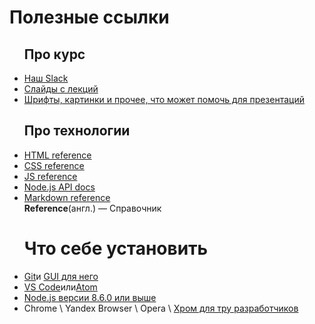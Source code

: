 <h1>Полезные ссылки</h1>
<ul><h2>Про курс</h2>
<li><a href='https://am-cp-frontend.slack.com/messages'>Наш Slack</a></li>
<li><a href='https://github.com/am-cp-frontend/course/tree/master/Slides'>Слайды с лекций</a></li>
<li><a href='https://github.com/am-cp-frontend/course/tree/master/Assets'>Шрифты, картинки и прочее, что может помочь для презентаций</a></li>
</ul>
<ul><h2>Про технологии</h2>
<li><a href='https://developer.mozilla.org/en-US/docs/Web/HTML/Element'>HTML reference</a></li>
<li><a href='https://www.w3schools.com/cssref/'>CSS reference</a></li>
<li><a href='https://developer.mozilla.org/en-US/docs/Web/JavaScript/Reference'>JS reference</a></li>
<li><a href='https://nodejs.org/dist/latest-v8.x/docs/api/'>Node.js API docs</a></li>
<li><a href='https://github.com/adam-p/markdown-here/wiki/Markdown-Cheatsheet'>Markdown reference</a></li>
<b>Reference</b>(англ.) — Справочник
</ul>
<ul><h1>Что себе установить</h1>
  <li><a href=''>Git</a>и <a href=''>GUI для него</a></li> 
  <li><a href=''>VS Code</a>или<a href=''>Atom</a></li> 
  <li><a href=''>Node.js версии 8.6.0 или выше</a></li> 
  <li>Chrome \ Yandex Browser \ Opera \ <a href=''>Хром для тру разработчиков</a></li> 
  </ul>
